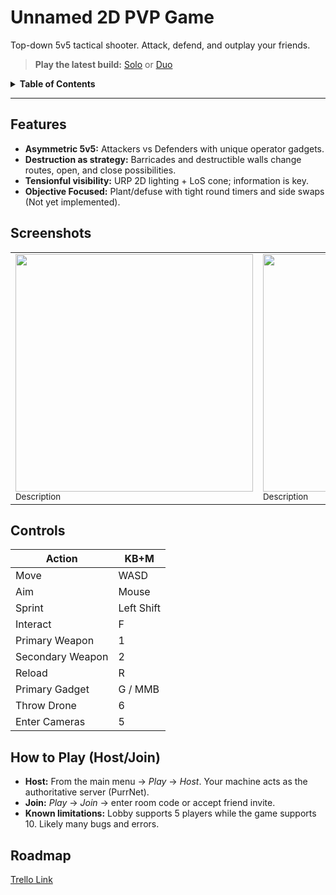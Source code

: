 # Unnamed 2D PVP Game
Top-down 5v5 tactical shooter. Attack, defend, and outplay your friends.

> **Play the latest build:** [Solo](https://github.com/<you>/<repo>/releases) or [Duo](https://github.com/<you>/<repo>/releases)

<details>
<summary><strong>Table of Contents</strong></summary>

- [Features](#features)
- [Screenshots](#screenshots)
- [Controls](#controls)
- [How to Play (Host/Join)](#how-to-play-hostjoin)
- [Roadmap](#roadmap)
</details>

---

## Features
- **Asymmetric 5v5:** Attackers vs Defenders with unique operator gadgets.
- **Destruction as strategy:** Barricades and destructible walls change routes, open, and close possibilities.
- **Tensionful visibility:** URP 2D lighting + LoS cone; information is key.
- **Objective Focused:** Plant/defuse with tight round timers and side swaps (Not yet implemented).

## Screenshots
<table>
  <tr>
    <td><img src="docs/screen_01.gif" width="380"><br/><sub>Description</sub></td>
    <td><img src="docs/screen_02.png" width="380"><br/><sub>Description</sub></td>
  </tr>
</table>

## Controls
| Action | KB+M |
|---|---|
| Move | WASD |
| Aim | Mouse |
| Sprint | Left Shift |
| Interact | F |
| Primary Weapon | 1 |
| Secondary Weapon | 2 |
| Reload | R |
| Primary Gadget | G / MMB |
| Throw Drone | 6 |
| Enter Cameras | 5 |

## How to Play (Host/Join)
- **Host:** From the main menu → *Play* → *Host*. Your machine acts as the authoritative server (PurrNet).
- **Join:** *Play* → *Join* → enter room code or accept friend invite.
- **Known limitations:** Lobby supports 5 players while the game supports 10. Likely many bugs and errors.

## Roadmap
[Trello Link](https://trello.com/invite/b/687578f3566bb1beac31ad0a/ATTI076c19cae3b832cd77698516d66f6a9f764B7DC9/2d-pvp-game)
